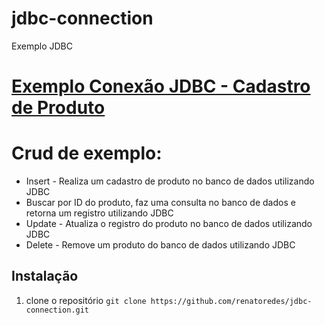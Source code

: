 # jdbc-connection
Exemplo JDBC

# [Exemplo Conexão JDBC - Cadastro de Produto](https://docs.oracle.com/javase/7/docs/api/java/sql/Connection.html/)

# Crud de exemplo:
* Insert - Realiza um cadastro de produto no banco de dados utilizando JDBC
* Buscar por ID do produto, faz uma consulta no banco de dados  e retorna um registro utilizando JDBC
* Update -  Atualiza o registro do produto no banco de dados utilizando JDBC
* Delete -  Remove um produto do banco de dados utilizando JDBC


## Instalação

1. clone o repositório `git clone https://github.com/renatoredes/jdbc-connection.git`
